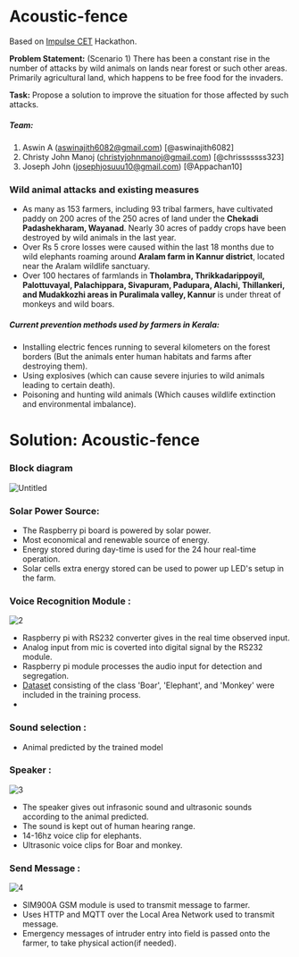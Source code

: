 # Acoustic-fence

Based on [Impulse CET](https://pages.github.com/) Hackathon.

**Problem Statement:** (Scenario 1) There has been a constant rise in the number of attacks by wild animals on lands near forest or such other areas. Primarily agricultural land, which happens to be free food for the invaders.

**Task:** Propose a solution to improve the situation for those affected by such attacks.

##### Team:
1. Aswin A (aswinajith6082@gmail.com) [@aswinajith6082]
2. Christy John Manoj (christyjohnmanoj@gmail.com) [@chrisssssss323]
3. Joseph John (josephjosuuu10@gmail.com) [@Appachan10]

### Wild animal attacks and existing measures

- As many as 153 farmers, including 93 tribal farmers, have cultivated paddy on 200 acres of the 250 acres of land under the **Chekadi Padashekharam, Wayanad**. Nearly 30 acres of paddy crops have been destroyed by wild animals in the last year.
- Over Rs 5 crore losses were caused within the last 18 months due to wild elephants roaming around **Aralam farm in Kannur district**, located near the Aralam wildlife sanctuary.
- Over 100 hectares of farmlands in **Tholambra, Thrikkadarippoyil, Palottuvayal, Palachippara, Sivapuram, Padupara, Alachi, Thillankeri, and Mudakkozhi areas in Puralimala valley, Kannur** is under threat of monkeys and wild boars.

##### Current prevention methods used by farmers in Kerala:

- Installing electric fences running to several kilometers on the forest borders (But the animals enter human habitats and farms after destroying them).
- Using explosives (which can cause severe injuries to wild animals leading to certain death).
- Poisoning and hunting wild animals (Which causes wildlife extinction and environmental imbalance).

# Solution: Acoustic-fence

### Block diagram

![Untitled](https://user-images.githubusercontent.com/49588749/120081445-5ddbf880-c0db-11eb-9a61-015e2a3766e0.png)





### Solar Power Source:

- The Raspberry pi board is powered by solar power.
- Most economical and renewable source of energy.
- Energy stored during day-time is used for the 24 hour real-time operation.
- Solar cells extra energy stored can be used to power up LED's setup in the farm.


### Voice Recognition Module :

![2](https://user-images.githubusercontent.com/62739750/120079935-00907900-c0d4-11eb-8db2-44849950018c.jpeg)

- Raspberry pi with RS232 converter gives in the real time observed input.
- Analog input from mic is coverted into digital signal by the RS232 module.
- Raspberry pi module processes the audio input for detection and segregation.
- [Dataset](https://github.com/Appachan10/Acoustic-fence/tree/main/Wild%20animal%20sounds) consisting of the class 'Boar', 'Elephant', and 'Monkey' were included in the training process.
- 

### Sound selection :

- Animal predicted by the trained model

### Speaker :

![3](https://user-images.githubusercontent.com/62739750/120079943-0ede9500-c0d4-11eb-8149-e290fe232f53.jpg)

- The speaker gives out infrasonic sound and ultrasonic sounds according to the animal predicted.
- The sound is kept out of human hearing range.
- 14-16hz voice clip for elephants.
- Ultrasonic voice clips for Boar and monkey.

### Send Message :

![4](https://user-images.githubusercontent.com/62739750/120079955-19009380-c0d4-11eb-92bb-9967a52d4551.jpeg)

- SIM900A GSM module is used to transmit message to farmer.
- Uses HTTP and MQTT over the Local Area Network used to transmit message.
- Emergency messages of intruder entry into field is passed onto the farmer, to take physical action(if needed).
